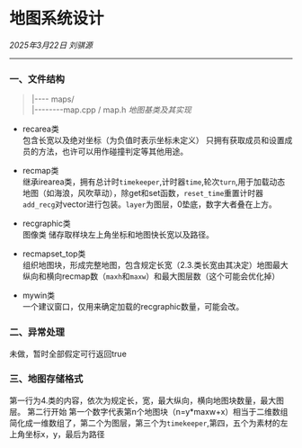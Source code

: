 # 地图系统设计

*2025年3月22日 刘骐源*

----

### 一、文件结构

> |---- maps/ <br>
|--------map.cpp / map.h *地图基类及其实现* <br>

+ recarea类<br>
包含长宽以及绝对坐标（为负值时表示坐标未定义）
只拥有获取成员和设置成员的方法，也许可以用作碰撞判定等其他用途。

+ recmap类 <br>
继承irearea类，拥有总计时`timekeeper`,计时器`time`,轮次`turn`,用于加载动态地图（如海浪，风吹草动），除get和set函数，`reset_time`重置计时器 `add_recg`对vector进行包装。`layer`为图层，0垫底，数字大者叠在上方。

+ recgraphic类 <br>
图像类 储存取样块左上角坐标和地图快长宽以及路径。

+ recmapset_top类 <br>
组织地图块，形成完整地图，包含规定长宽（2.3.类长宽由其决定）地图最大纵向和横向recmap数（`maxh`和`maxw`）和最大图层数（这个可能会优化掉）

+ mywin类 <br>
一个建议窗口，仅用来确定加载的recgraphic数量，可能会改。

### 二、异常处理
未做，暂时全部假定可行返回true

### 三、地图存储格式
第一行为4.类的内容，依次为规定长，宽，最大纵向，横向地图块数量，最大图层。
第二行开始 第一个数字代表第n个地图块（n=y*maxw+x）相当于二维数组简化成一维数组了，第二个为图层，第三个为`timekeeper`,第四，五个为素材的左上角坐标x，y，最后为路径